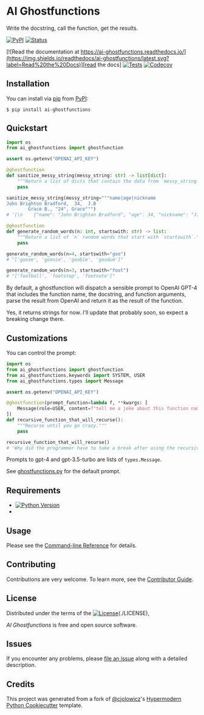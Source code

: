 # AI Ghostfunctions

Write the docstring, call the function, get the results.

[![PyPI](https://img.shields.io/pypi/v/ai-ghostfunctions.svg)][pypi status]
[![Status](https://img.shields.io/pypi/status/ai-ghostfunctions.svg)][pypi status]

[![Read the documentation at https://ai-ghostfunctions.readthedocs.io/](https://img.shields.io/readthedocs/ai-ghostfunctions/latest.svg?label=Read%20the%20Docs)][read the docs]
[![Tests](https://github.com/bmritz/ai-ghostfunctions/workflows/Tests/badge.svg)][tests]
[![Codecov](https://codecov.io/gh/bmritz/ai-ghostfunctions/branch/main/graph/badge.svg)][codecov]

[pypi status]: https://pypi.org/project/ai-ghostfunctions/
[read the docs]: https://ai-ghostfunctions.readthedocs.io/
[tests]: https://github.com/bmritz/ai-ghostfunctions/actions?workflow=Tests
[codecov]: https://app.codecov.io/gh/bmritz/ai-ghostfunctions
[pre-commit]: https://github.com/pre-commit/pre-commit
[black]: https://github.com/psf/black

## Installation

You can install via [pip] from [PyPI]:

```console
$ pip install ai-ghostfunctions
```

## Quickstart

```python
import os
from ai_ghostfunctions import ghostfunction

assert os.getenv("OPENAI_API_KEY")

@ghostfunction
def sanitize_messy_string(messy_string: str) -> list[dict]:
    """Return a list of dicts that contain the data from `messy_string`."""
    pass

sanitize_messy_string(messy_string="""name|age|nickname
John Brighton Bradford,  34,  J.B
        Grace B., "24", Grace""")
# '[\n    {"name": "John Brighton Bradford", "age": 34, "nickname": "J.B"},\n    {"name": "Grace B.", "age": 24, "nickname": "Grace"}\n]'

@ghostfunction
def generate_random_words(n: int, startswith: str) -> list:
    """Return a list of `n` random words that start with `startswith`."""
    pass

generate_random_words(n=4, startswith="goo")
# "['gooze', 'goonie', 'gooble', 'goodum']"

generate_random_words(n=3, startswith="foot")
# "['football', 'footstep', 'footnote']"
```

By default, a ghostfunction will dispatch a sensible prompt to OpenAI GPT-4 that includes the function name, the docstring, and function arguments, parse the result from OpenAI and return it as the result of the function.

Yes, it returns strings for now. I'll update that probably soon, so expect a breaking change there.

## Customizations

You can control the prompt:

```python
import os
from ai_ghostfunctions import ghostfunction
from ai_ghostfunctions.keywords import SYSTEM, USER
from ai_ghostfunctions.types import Message

assert os.getenv("OPENAI_API_KEY")

@ghostfunction(prompt_function=lambda f, **kwargs: [
    Message(role=USER, content=f"tell me a joke about this function name: {f.__name__}. The docstring of the function is {f.__doc__}")
])
def recursive_function_that_will_recurse():
    """Recurse until you go crazy."""
    pass

recursive_function_that_will_recurse()
# 'Why did the programmer have to take a break after using the recursive_function_that_will_recurse?\n\nBecause they realized that eventually, there would be no escape. The docstring warned them: "Recurse until you go crazy!"'

```

Prompts to gpt-4 and gpt-3.5-turbo are lists of `types.Message`.

See [ghostfunctions.py](./src/ai_ghostfunctions/ghostfunctions.py#48) for the default prompt.

## Requirements

- [![Python Version](https://img.shields.io/pypi/pyversions/ai-ghostfunctions)][pypi status]
-

## Usage

Please see the [Command-line Reference] for details.

## Contributing

Contributions are very welcome.
To learn more, see the [Contributor Guide].

## License

Distributed under the terms of the [![License](https://img.shields.io/pypi/l/ai-ghostfunctions)][license](./LICENSE),

_AI Ghostfunctions_ is free and open source software.

## Issues

If you encounter any problems,
please [file an issue] along with a detailed description.

## Credits

This project was generated from a fork of [@cjolowicz]'s [Hypermodern Python Cookiecutter] template.

[@cjolowicz]: https://github.com/cjolowicz
[pypi]: https://pypi.org/
[hypermodern python cookiecutter]: https://github.com/cjolowicz/cookiecutter-hypermodern-python
[file an issue]: https://github.com/bmritz/ai-ghostfunctions/issues
[pip]: https://pip.pypa.io/

<!-- github-only -->

[license]: https://github.com/bmritz/ai-ghostfunctions/blob/main/LICENSE
[contributor guide]: https://github.com/bmritz/ai-ghostfunctions/blob/main/CONTRIBUTING.md
[command-line reference]: https://ai-ghostfunctions.readthedocs.io/en/latest/usage.html
